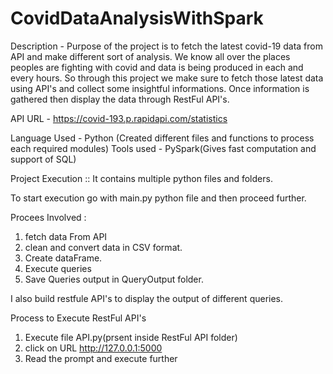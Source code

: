 # CovidDataAnalysisWithSpark

Description - Purpose of the project is to fetch the latest covid-19 data from API and make different sort of analysis. 
                  We know all over the places peoples are fighting with covid and data is being produced in each and every hours.
                  So through this project we make sure to fetch those latest data using API's and collect some insightful 
                  informations. Once information is gathered then display the data through RestFul API's.
                  
                  
 API URL - https://covid-193.p.rapidapi.com/statistics
 
 Language Used - Python (Created different files and functions to process each required modules)
 Tools used - PySpark(Gives fast computation and support of SQL)
 
 Project Execution ::
 It contains multiple python files and folders. 
 
 To start execution go with main.py python file and then proceed further. 
 
 Procees Involved :
 1. fetch data From API
 2. clean and convert data in CSV format.
 3. Create dataFrame.
 4. Execute queries
 5. Save Queries output in QueryOutput folder.
 
 
 I also build restfule API's to display the output of different queries.
 
 Process to Execute RestFul API's
 
 1. Execute file API.py(prsent inside RestFul API folder)
 2. click on URL http://127.0.0.1:5000
 3. Read the prompt and execute further
 
 
                  
                  
